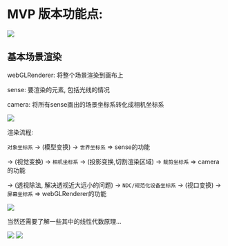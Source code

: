# MVP 版本功能点:

<img src="https://tva1.sinaimg.cn/large/006y8mN6gy1g93g34u38nj31ds0n0nod.jpg">

## 基本场景渲染

webGLRenderer: 将整个场景渲染到画布上

sense: 要渲染的元素, 包括光线的情况

camera: 将所有sense画出的场景坐标系转化成相机坐标系

<img src="https://tva1.sinaimg.cn/large/006y8mN6gy1g94lpknhvbj31ds0n018k.jpg">

渲染流程:

`对象坐标系` -> (模型变换) -> `世界坐标系`                                                  => sense的功能

-> (视觉变换) -> `相机坐标系` -> (投影变换,切割渲染区域) -> `裁剪坐标系`                        => camera的功能

-> (透视除法, 解决透视近大远小的问题) -> `NDC/规范化设备坐标系` -> (视口变换) -> `屏幕坐标系`      => webGLRenderer的功能

<img src="https://tva1.sinaimg.cn/large/006y8mN6gy1g94l5s5gwdj31ds0n0ay4.jpg">

当然还需要了解一些其中的线性代数原理...

<img src="https://tva1.sinaimg.cn/large/006y8mN6gy1g94l5xgo0yj31ds0n013n.jpg">

<img src="https://tva1.sinaimg.cn/large/006y8mN6gy1g94lc88emoj31ds0n01g9.jpg">
